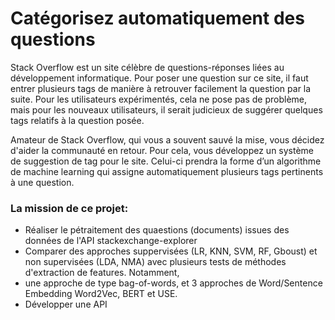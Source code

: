 # Catégorisez automatiquement des questions

Stack Overflow est un site célèbre de questions-réponses liées au développement informatique. Pour poser une question sur ce site, il faut entrer plusieurs tags de manière à retrouver facilement la question par la suite. Pour les utilisateurs expérimentés, cela ne pose pas de problème, mais pour les nouveaux utilisateurs, il serait judicieux de suggérer quelques tags relatifs à la question posée.

Amateur de Stack Overflow, qui vous a souvent sauvé la mise, vous décidez d'aider la communauté en retour. Pour cela, vous développez un système de suggestion de tag pour le site. Celui-ci prendra la forme d’un algorithme de machine learning qui assigne automatiquement plusieurs tags pertinents à une question.



### La mission de ce projet:

- Réaliser le pétraitement des quaestions (documents) issues des données de l'API stackexchange-explorer
- Comparer des approches suppervisées (LR, KNN, SVM, RF, Gboust) et non supervisées (LDA, NMA) avec plusieurs tests de méthodes d'extraction de features. Notamment, 
- une approche de type bag-of-words, et 3 approches de Word/Sentence Embedding  Word2Vec, BERT et USE.  
- Développer une API 
